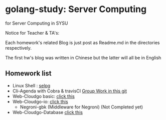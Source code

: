 # golang-study: Server Computing

for Server Computing in  SYSU

Notice for Teacher & TA's:

Each homework's related Blog is just post as Readme.md in the directories respectively.

The first hw's blog was written in Chinese but the latter will all be in English

## Homework list

- Linux Shell : [selpg](https://www.ibm.com/developerworks/cn/linux/shell/clutil/index.html)
- Cli-Agenda with Cobra & travisCI [Group Work in this git](https://github.com/FideoJ/Agenda)
- Web-Cloudgo basic: [click this](https://github.com/MarshallW906/golang-server-computing/tree/master/web-cloudgo/cloudgo)
- Web-Cloudgo-io: [click this](https://github.com/MarshallW906/golang-server-computing/tree/master/web-cloudgo/cloudgo-inout)
  - Negroni-gbk (Middleware for Negroni) (Not Completed yet)
- Web-Cloudgo-Database [click this](https://github.com/MarshallW906/golang-server-computing/tree/master/web-cloudgo/cloudgo-data)